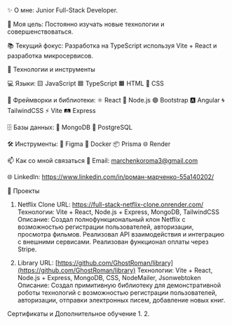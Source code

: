✨ О мне: Junior Full-Stack Developer.

🌟 Моя цель: Постоянно изучать новые технологии и совершенствоваться.

📚 Текущий фокус: Разработка на TypeScript используя Vite + React и разработка микросервисов.

🔧 Технологии и инструменты

💻 Языки:
🟨 JavaScript 🟦 TypeScript 🟧 HTML 🎨 CSS

🚀 Фреймворки и библиотеки: 
⚛️ React 🌿 Node.js 🟣 Bootstrap 🅰️ Angular 🌀 TailwindCSS ⚡ Vite 🛤️ Express

🗄️ Базы данных:
🍃 MongoDB 🐘 PostgreSQL

🛠️ Инструменты: 
🎨 Figma 🐳 Docker 📦 Prisma 🌐 Render

📫 Как со мной связаться
📧 Email: marchenkoroma3@gmail.com

🌐 LinkedIn: https://www.linkedin.com/in/роман-марченко-55a140202/

🚀 Проекты
1. Netflix Clone
URL: https://full-stack-netflix-clone.onrender.com/
Технологии: Vite + React, Node.js + Express, MongoDB, TailwindCSS
Описание: Создал полнофункциональный клон Netflix с возможностью регистрации пользователей, авторизации, просмотра фильмов. Реализовал API взаимодействия и интеграцию с внешними сервисами. Реализован функционал оплаты через Stripe.

2. Library
URL: [https://github.com/GhostRoman/library](https://github.com/GhostRoman/library)
Технологии: Vite + React, Node.js + Express, MongoDB, CSS, NodeMailer, Jsonwebtoken
Описание: Создал примитивную библиотеку для демонстративной роботы технологий с возможностью регистрации пользователей, авторизации, отправки электронных писем, добавление новых книг.


Сертификаты и Дополнительное обучение
1. 
2. 
